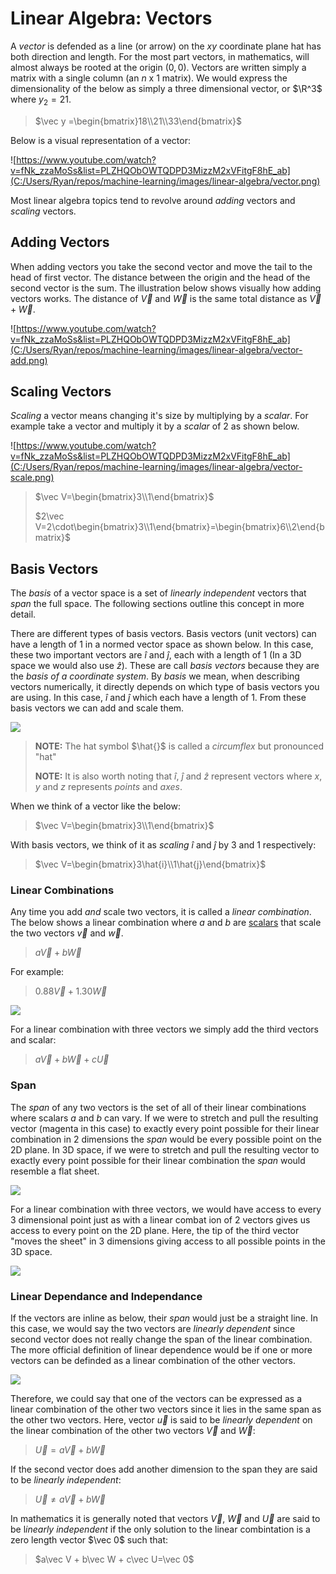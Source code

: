 # Linear Algebra: Vectors

A *vector* is defended as a line (or arrow) on the $xy$ coordinate plane hat has both direction and length. For the most part vectors, in mathematics, will almost always be rooted at the origin $(0,0)$. Vectors are written simply a matrix with a single column (an $n$ x $1$ matrix). We would express the dimensionality of the below as simply a three dimensional vector, or $\R^3$ where $y_2 = 21$.

> $\vec y =\begin{bmatrix}18\\21\\33\end{bmatrix}$

Below is a visual representation of a vector:

![https://www.youtube.com/watch?v=fNk_zzaMoSs&list=PLZHQObOWTQDPD3MizzM2xVFitgF8hE_ab](C:/Users/Ryan/repos/machine-learning/images/linear-algebra/vector.png)

Most linear algebra topics tend to revolve around *adding* vectors and *scaling* vectors.

## Adding Vectors

When adding vectors you take the second vector and move the tail to the head of first vector. The distance between the origin and the head of the second vector is the sum. The illustration below shows visually how adding vectors works.  The distance of $\vec V$ and $\vec W$ is the same total distance as $\vec V + \vec W$.

![https://www.youtube.com/watch?v=fNk_zzaMoSs&list=PLZHQObOWTQDPD3MizzM2xVFitgF8hE_ab](C:/Users/Ryan/repos/machine-learning/images/linear-algebra/vector-add.png)

## Scaling Vectors

*Scaling* a vector means changing it's size by multiplying by a *scalar*. For example take a vector and multiply it by a *scalar* of $2$ as shown below.

![https://www.youtube.com/watch?v=fNk_zzaMoSs&list=PLZHQObOWTQDPD3MizzM2xVFitgF8hE_ab](C:/Users/Ryan/repos/machine-learning/images/linear-algebra/vector-scale.png)

> $\vec V=\begin{bmatrix}3\\1\end{bmatrix}$
>
> $2\vec V=2\cdot\begin{bmatrix}3\\1\end{bmatrix}=\begin{bmatrix}6\\2\end{bmatrix}$

## Basis Vectors

The *basis* of a vector space is a set of *linearly independent* vectors that *span* the full space. The following sections outline this concept in more detail.

There are different types of basis vectors. Basis vectors (unit vectors) can have a length of $1$ in a normed vector space as shown below. In this case, these two important vectors are $\hat{i}$ and $\hat{j}$, each with a length of $1$ (In a 3D space we would also use $\hat{z}$). These are call *basis vectors* because they are the *basis of a coordinate system*. By *basis* we mean, when describing vectors numerically, it directly depends on which type of basis vectors you are using. In this case, $\hat{i}$ and $\hat{j}$  which each have a length of $1$. From these basis vectors we can add and scale them.

![](C:/Users/Ryan/repos/machine-learning/images/linear-algebra/i_hat_j_hat.png)

> **NOTE:** The hat symbol $\hat{}$ is called a *circumflex* but pronounced "hat"
>
> **NOTE:**  It is also worth noting that $\hat{i}$, $\hat{j}$ and $\hat{z}$ represent vectors where $x$, $y$ and $z$ represents *points* and *axes*.

When we think of a vector like the below:

> $\vec V=\begin{bmatrix}3\\1\end{bmatrix}$

With basis vectors, we think of it as *scaling*  $\hat{i}$ and $\hat{j}$ by $3$ and $1$ respectively:

> $\vec V=\begin{bmatrix}3\hat{i}\\1\hat{j}\end{bmatrix}$

### Linear Combinations

Any time you add *and* scale two vectors, it is called a *linear combination*. The below shows a linear combination where $a$ and $b$ are <u>scalars</u> that scale the two vectors $\vec v$ and $\vec w$.

> $a\vec V + b\vec W$

For example:

> $0.88\vec V+1.30\vec W$

![](C:/Users/Ryan/repos/machine-learning/images/linear-algebra/linear_combination.png)

For a linear combination with three vectors we simply add the third vectors and scalar:

> $a\vec V + b\vec W + c\vec U$

### Span

The *span* of any two vectors is the set of all of their linear combinations where scalars $a$ and $b$ can vary. If we were to stretch and pull the resulting vector (magenta in this case) to exactly every point possible for their linear combination in 2 dimensions the *span* would be every possible point on the 2D plane. In 3D space, if we were to stretch and pull the resulting vector to exactly every point possible for their linear combination the *span* would resemble a flat sheet.

![](C:/Users/Ryan/repos/machine-learning/images/linear-algebra/vector_span_3d.png)

For a linear combination with three vectors, we would have access to every 3 dimensional point just as with a linear combat ion of 2 vectors gives us access to every point on the 2D plane. Here, the tip of the third vector "moves the sheet" in 3 dimensions giving access to all possible points in the 3D space.

![](C:/Users/Ryan/repos/machine-learning/images/linear-algebra/vector_span_3d2.png)

### Linear Dependance and Independance

If the vectors are inline as below, their *span* would just be a straight line. In this case, we would say the two vectors are *linearly dependent* since second vector does not really change the span of the linear combination. The more official definition of linear dependence would be if one or more vectors can be definded as a linear combination of the other vectors.

![](C:/Users/Ryan/repos/machine-learning/images/linear-algebra/inline_vectors.png)

Therefore, we could say that one of the vectors can be expressed as a linear combination of the other two vectors since it lies in the same span as the other two vectors. Here, vector $\vec u$ is said to be *linearly dependent* on the linear combination of the other two vectors  $\vec V$ and $\vec W$:

> $\vec U=a\vec V + b\vec W$

If the second vector does add another dimension to the span they are said to be *linearly independent*:

> $\vec U\neq a\vec V + b\vec W$

In mathematics it is generally noted that vectors $\vec V$, $\vec W$ and $\vec U$ are said to be l*inearly independent* if the only solution to the linear combintation is a zero length vector $\vec 0$ such that:

> $a\vec V + b\vec W + c\vec U=\vec 0$